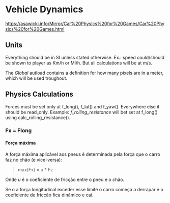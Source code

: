 
# Vehicle Dynamics
https://asawicki.info/Mirror/Car%20Physics%20for%20Games/Car%20Physics%20for%20Games.html

## Units

Everything should be in SI unless stated otherwise. Ex.: speed could/should be shown to player as Km/h or Mi/h. But all calculations will be at m/s.

The *Global* autload contains a definition for how many pixels are in a meter, which will be used troughout.	

## Physics Calculations

Forces must be set only at f_long(), f_lat() and f_yaw(). Everywhere else it should be read_only. Example: *f_rolling_resistance* will bet set at f_long() using calc_rolling_resistance().

### Fx = Flong

#### Força máxima

A força máxima aplicável aos pneus é determinada pela força que o carro faz no chão (e vice-versa):

> max(Fx) = u * Fz

Onde *u* é o coeficiente de fricção entre o pneu e o chão.

Se o a força longitudinal exceder esse limite o carro começa a derrapar e o coeficiente de fricção fica dinâmico e cai.
